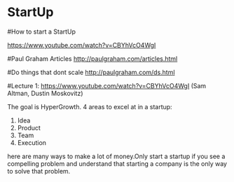 # StartUp

#How to start a StartUp

https://www.youtube.com/watch?v=CBYhVcO4WgI

#Paul Graham Articles
http://paulgraham.com/articles.html

#Do things that dont scale
http://paulgraham.com/ds.html

#Lecture 1: https://www.youtube.com/watch?v=CBYhVcO4WgI
(Sam Altman, Dustin Moskovitz)

The goal is HyperGrowth. 4 areas to excel at in a startup:
1. Idea
2. Product
3. Team
4. Execution

here are many ways to make a lot of money.Only start a startup if you see a compelling problem and understand that starting a company is the only way to solve that problem. 

